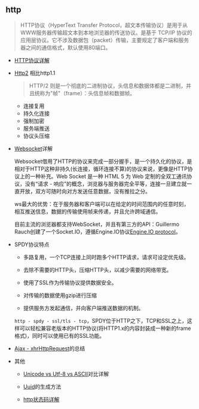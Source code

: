 ## http

> HTTP协议（HyperText Transfer Protocol，超文本传输协议）是用于从WWW服务器传输超文本到本地浏览器的传送协议。是基于 TCP/IP 协议的应用层协议。它不涉及数据包（packet）传输，主要规定了客户端和服务器之间的通信格式，默认使用80端口。

* [HTTP协议详解](./httpProtocol)

* [Http2](./http2) 相比http1.1

    > HTTP/2 则是一个彻底的二进制协议，头信息和数据体都是二进制，并且统称为"帧"（frame）：头信息帧和数据帧。

    - 连接复用
    - 持久化连接
    - 强制加密
    - 服务端推送
    - 协议头压缩

* [Websocket](websocket)详解

    Websocket借用了HTTP的协议来完成一部分握手，是一个持久化的协议，是相对于HTTP这种非持久(长连接，循环连接不算)的协议来说，更像是HTTP协议上的一种补充。Web Socket 是一种 HTML 5 为 Web 定制的全双工通讯协议，没有“请求 - 响应”的概念，浏览器与服务器完全平等，连接一旦建立就一直开放，双方可随时向对方发送任意数据，没有推拉之分。  

    ws最大的优势：在于服务器和客户端可以在给定的时间范围内的任意时刻，相互推送信息，数据的传输使用帧来传递，并且允许跨域通信。  

    目前主流的浏览器都支持WebSocket，并且有第三方的API：Guillermo Rauch创建了一个Socket.IO，遵循Engine.IO协议[Engine.IO protocol](https://github.com/socketio/engine.io-protocol)。

* SPDY协议特点 

    - 多路复用，一个TCP连接上同时跑多个HTTP请求，请求可设定优先级。
    
    - 去除不需要的HTTP头，压缩HTTP头，以减少需要的网络带宽。
    
    - 使用了SSL作为传输协议提供数据安全。
    
    - 对传输的数据使用gzip进行压缩
    
    - 提供服务方发起通信，并向客户端推送数据的机制。

    `http - spdy - ssl/tls - tcp`，SPDY位于HTTP之下，TCP和SSL之上，这样可以轻松兼容老版本的HTTP协议(将HTTP1.x的内容封装成一种新的frame格式)，同时可以使用已有的SSL功能。

* [Ajax - xhrHttpRequest](ajax)的总结

* 其他

    - [Unicode vs Utf-8 vs ASCII](unicode)对比详解

    - [Uuid](uuid)的生成方法

    - [http状态码详解](http://tool.oschina.net/commons?type=5)

    